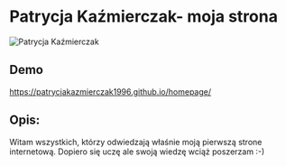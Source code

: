 # Patrycja Kaźmierczak- moja strona

![Patrycja Kaźmierczak](https://i.postimg.cc/rw1BWQTK/Patrycja-Ka-mierczak.jpg)


## Demo

https://patrycjakazmierczak1996.github.io/homepage/

## Opis:

Witam wszystkich, którzy odwiedzają właśnie moją pierwszą strone internetową. Dopiero się uczę ale swoją wiedzę wciąż poszerzam :-) 
